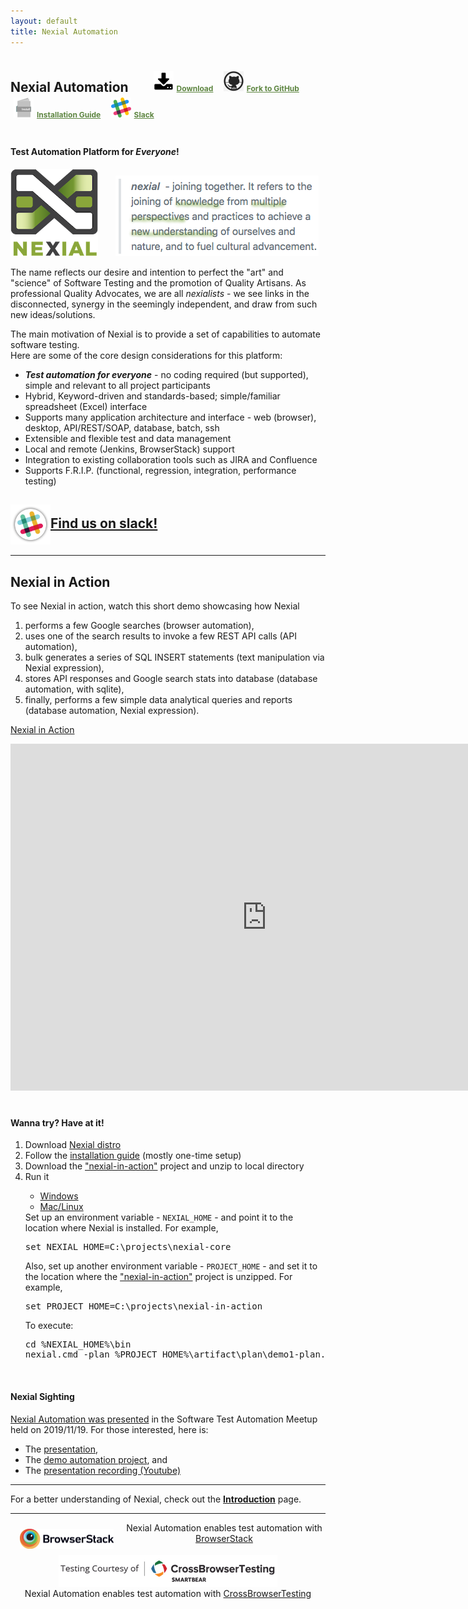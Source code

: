 ```yaml
---
layout: default
title: Nexial Automation
---
```


<style>
#nexial-automation { padding: 5px 0; margin-bottom: 35px; }

.top-link { font-size: 9pt !important; margin-bottom: 20px; padding: 0 0 0 30px !important; vertical-align: middle; }
.top-link a { background: none !important; color: #5d8540; font-weight: bold; }
.top-link img { border: none; box-shadow: none !important; width: 32px; margin: 5px !important; vertical-align: bottom; }
</style>

<h2 id="nexial-automation">
Nexial Automation
<span class="top-link">
<a href="https://github.com/nexiality/nexial-core/releases"><img src="image/download.png">Download</a> &nbsp;&nbsp;
<a href="https://github.com/nexiality/nexial-core/"><img src="image/github.jpg">Fork to GitHub</a> &nbsp;&nbsp;
<a href="https://nexiality.github.io/documentation/userguide/InstallingNexial"><img src="image/install-manual-icon.png">Installation Guide</a> &nbsp;&nbsp;
<a href="http://nexiality.slack.com/"><img src="image/slack.png"/>Slack</a>
</span>
<br/>
</h2>

#### Test Automation Platform for _Everyone_! 

<img src="image/logo-x.png" alt="Nexial" style="box-shadow:none"/>
&nbsp;&nbsp;&nbsp;&nbsp;&nbsp;
<img src="image/nexial-caption.png" alt="Test Automation Platform for Everyone" style="box-shadow:none"/>

The name reflects our desire and intention to perfect the "art" and "science" of Software Testing and the promotion of 
Quality Artisans.  As professional Quality Advocates, we are all _nexialists_ - we see links in the disconnected, 
synergy in the seemingly independent, and draw from such new ideas/solutions.

The main motivation of Nexial is to provide a set of capabilities to automate software testing.  
Here are some of the core design considerations for this platform:

- ***Test automation for everyone*** - no coding required (but supported), simple and 
  relevant to all project participants
- Hybrid, Keyword-driven and standards-based; simple/familiar spreadsheet (Excel) interface
- Supports many application architecture and interface - web (browser), desktop, API/REST/SOAP, database, batch, ssh
- Extensible and flexible test and data management
- Local and remote (Jenkins, BrowserStack) support
- Integration to existing collaboration tools such as JIRA and Confluence
- Supports F.R.I.P. (functional, regression, integration, performance testing)

## **<a href="http://nexiality.slack.com/" style="background-color:transparent !important;vertical-align: middle;"><img src="image/slack2.png" style="box-shadow:none;width:64px;vertical-align:inherit;">Find us on slack!</a>**

---------------------------------------------

## Nexial in Action
To see Nexial in action, watch this short demo showcasing how Nexial 
1. performs a few Google searches (browser automation), 
2. uses one of the search results to invoke a few REST API calls (API automation),
3. bulk generates a series of SQL INSERT statements (text manipulation via Nexial expression),
4. stores API responses and Google search stats into database (database automation, with sqlite),
5. finally, performs a few simple data analytical queries and reports (database automation, Nexial expression). 

[Nexial in Action](https://www.youtube.com/watch?v=b372XikN1YU&cc_lang_pref=en&cc_load_policy=1)
<iframe width="820" height="555" src="https://www.youtube-nocookie.com/embed/b372XikN1YU?cc_lang_pref=en&cc_load_policy=1" 
  frameborder="0" style="margin-bottom:20px" allow="autoplay; encrypted-media" allowfullscreen></iframe>

#### Wanna try? Have at it!
<ol>
<li>
  Download <a href="https://github.com/nexiality/nexial-core/releases">Nexial distro</a>
</li>
<li>
  Follow the <a href="https://nexiality.github.io/documentation/userguide/InstallingNexial">installation guide</a> 
  (mostly one-time setup)
</li>
<li>
  Download the <a href="nexial-in-action.zip">"nexial-in-action"</a> project and unzip to local directory
</li>
<li>Run it
<div class="tabs">
    <ul class="tab-links tabs-collapsed">
        <li class="active"><a href="#tabwin">Windows</a></li>
        <li><a href="#tabmac">Mac/Linux</a></li>
    </ul>
    <div class="tab-content">
        <div id="tabwin" class="tab active">
        Set up an environment variable - <code>NEXIAL_HOME</code> - and point it to the location where Nexial is 
        installed. For example,
<pre>set NEXIAL_HOME=C:\projects\nexial-core</pre>
        Also, set up another environment variable - <code>PROJECT_HOME</code> - and set it to the location where 
        the <a href="nexial-in-action.zip">"nexial-in-action"</a> project is unzipped. For example,
<pre>set PROJECT_HOME=C:\projects\nexial-in-action</pre>
        To execute:
<pre>
cd %NEXIAL_HOME%\bin
nexial.cmd -plan %PROJECT_HOME%\artifact\plan\demo1-plan.xlsx
</pre>
        </div>
        <div id="tabmac" class="tab" style= "display:none;">
        Set up an environment variable - <code>NEXIAL_HOME</code> - and point it to the location where Nexial is 
        installed. For example,
<pre>export NEXIAL_HOME=~/projects/nexial-core</pre>
        Also, set up another environment variable - <code>PROJECT_HOME</code> - and set it to the location where 
        the <a href="nexial-in-action.zip">"nexial-in-action"</a> project is unzipped. For example,
<pre>export PROJECT_HOME=~/projects/nexial-in-action</pre>
        To execute:
<pre>
cd $NEXIAL_HOME/bin
./nexial.sh -plan $PROJECT_HOME/artifact/plan/demo1-plan.xlsx
</pre>
        </div>
    </div>
</div>
</li>
</ol>
<br/>

#### Nexial Sighting
[Nexial Automation was presented](https://www.youtube.com/watch?v=3lpsiC4j5L4&t=177s) in the Software Test Automation 
Meetup held on 2019/11/19. For those interested, here is:
- The [presentation](meetup-1119/Nexial%20Meetup%20-%202019-11-19.pdf),
- The [demo automation project](Software_Test_Automation_Meetup_Demo.20191119.zip), and
- The [presentation recording (Youtube)](https://www.youtube.com/watch?v=3lpsiC4j5L4&t=177s)


---------------------------------------------

For a better understanding of Nexial, check out the **[Introduction](userguide/IntroductionAndFAQ)** page.

---------------------------------------------

<div align="center">

<div class="sponsor">
    <img src="image/browserstack/Browserstack-logo@2x.png"
        style="box-shadow:none; padding:10px 15px 10px; width:150px;" align="left"/>
    <div class="description">
        Nexial Automation enables test automation with <a href="http://browserstack.com" class="external-link" 
        target="_nexial_link">BrowserStack</a>
    </div>
</div>

<br/>

<div class="sponsor">
    <img src="image/cbt/CrossBrowserTesting-logo-small.png" style="box-shadow:none; padding:0 15px 0;" align="center"/>
    <br/>
    <div class="description" style="padding:2px 5px 20px 5px;text-align:center;">
        Nexial Automation enables test automation with <a href="http://crossbrowsertesting.com" class="external-link" 
        target="_nexial_link">CrossBrowserTesting</a>
    </div>
</div>

</div>
